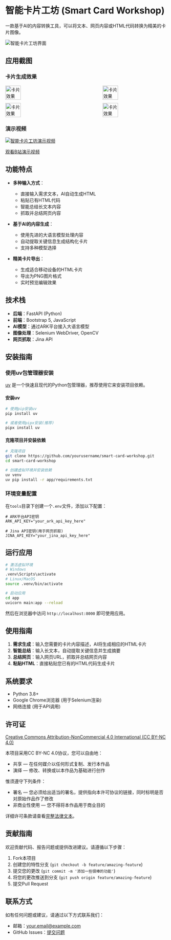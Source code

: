 # 智能卡片工坊 (Smart Card Workshop)

一款基于AI的内容转换工具，可以将文本、网页内容或HTML代码转换为精美的卡片图像。

![智能卡片工坊界面](./static/image.png)

## 应用截图


### 卡片生成效果
<div style="display: flex; flex-wrap: wrap; gap: 10px; justify-content: space-between;">
  <img src="./static/p4.png" alt="卡片效果" style="width: 24%; min-width: 200px;" />
  <img src="./static/p2.png" alt="卡片效果" style="width: 24%; min-width: 200px;" />
  <img src="./static/p3.png" alt="卡片效果" style="width: 24%; min-width: 200px;" />
  <img src="./static/p1.png" alt="卡片效果" style="width: 24%; min-width: 200px;" />
</div>

### 演示视频
[![智能卡片工坊演示视频](https://i0.hdslb.com/bfs/archive/7bfe9a5f3a1752bdc053733c3a6372c5a31f2e56.jpg@640w_400h_1c.webp)](https://www.bilibili.com/video/BV1kQRSY9EzQ/)

[观看B站演示视频](https://www.bilibili.com/video/BV1kQRSY9EzQ/)

## 功能特点

- **多种输入方式**：
  - 直接输入需求文本，AI自动生成HTML
  - 粘贴已有HTML代码
  - 智能总结长文本内容
  - 抓取并总结网页内容

- **基于AI的内容生成**：
  - 使用先进的大语言模型处理内容
  - 自动提取关键信息生成结构化卡片
  - 支持多种模型选择

- **精美卡片导出**：
  - 生成适合移动设备的HTML卡片
  - 导出为PNG图片格式
  - 实时预览编辑效果

## 技术栈

- **后端**：FastAPI (Python)
- **前端**：Bootstrap 5, JavaScript
- **AI模型**：通过ARK平台接入大语言模型
- **图像处理**：Selenium WebDriver, OpenCV
- **网页抓取**：Jina API

## 安装指南

### 使用uv包管理器安装

[uv](https://github.com/astral-sh/uv) 是一个快速且现代的Python包管理器，推荐使用它来安装项目依赖。

#### 安装uv

```bash
# 使用pip安装uv
pip install uv

# 或者使用pipx安装(推荐)
pipx install uv
```

#### 克隆项目并安装依赖

```bash
# 克隆项目
git clone https://github.com/yourusername/smart-card-workshop.git
cd smart-card-workshop

# 创建虚拟环境并安装依赖
uv venv
uv pip install -r app/requirements.txt
```

### 环境变量配置

在`tools`目录下创建一个`.env`文件，添加以下配置：

```
# ARK平台API密钥
ARK_API_KEY="your_ark_api_key_here"

# Jina API密钥(用于网页抓取)
JINA_API_KEY="your_jina_api_key_here"
```

## 运行应用

```bash
# 激活虚拟环境
# Windows
.venv\Scripts\activate
# Linux/MacOS
source .venv/bin/activate

# 启动应用
cd app
uvicorn main:app --reload
```

然后在浏览器中访问 `http://localhost:8000` 即可使用应用。

## 使用指南

1. **需求生成**：输入您需要的卡片内容描述，AI将生成相应的HTML卡片
2. **智能总结**：输入长文本，自动提取关键信息并生成摘要
3. **总结网页**：输入网页URL，抓取并总结网页内容
4. **粘贴HTML**：直接粘贴您已有的HTML代码生成卡片

## 系统要求

- Python 3.8+
- Google Chrome浏览器 (用于Selenium渲染)
- 网络连接 (用于API调用)

## 许可证

[Creative Commons Attribution-NonCommercial 4.0 International (CC BY-NC 4.0)](https://creativecommons.org/licenses/by-nc/4.0/)

本项目采用CC BY-NC 4.0协议，您可以自由地：
- 共享 — 在任何媒介以任何形式复制、发行本作品
- 演绎 — 修改、转换或以本作品为基础进行创作

惟须遵守下列条件：
- 署名 — 您必须给出适当的署名，提供指向本许可协议的链接，同时标明是否对原始作品作了修改
- 非商业性使用 — 您不得将本作品用于商业目的

详细许可条款请查看[完整法律文本](https://creativecommons.org/licenses/by-nc/4.0/legalcode.zh-Hans)。

## 贡献指南

欢迎贡献代码、报告问题或提供改进建议。请遵循以下步骤：

1. Fork本项目
2. 创建您的特性分支 (`git checkout -b feature/amazing-feature`)
3. 提交您的更改 (`git commit -m '添加一些很棒的功能'`)
4. 将您的更改推送到分支 (`git push origin feature/amazing-feature`)
5. 提交Pull Request

## 联系方式

如有任何问题或建议，请通过以下方式联系我们：

- 邮箱：your.email@example.com
- GitHub Issues：[提交问题](https://github.com/yourusername/smart-card-workshop/issues)
